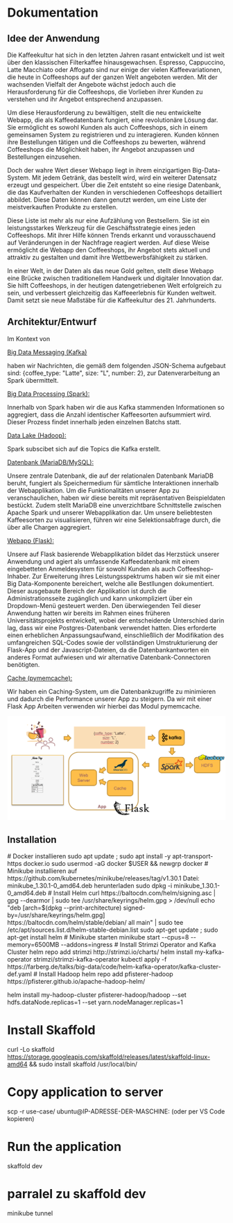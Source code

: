 <h1>Dokumentation</h1>
<h2>Idee der Anwendung</h2>

Die Kaffeekultur hat sich in den letzten Jahren rasant entwickelt und ist weit über den klassischen Filterkaffee hinausgewachsen. Espresso, Cappuccino, Latte Macchiato oder Affogato sind nur einige der vielen Kaffeevariationen, die heute in Coffeeshops auf der ganzen Welt angeboten werden. Mit der wachsenden Vielfalt der Angebote wächst jedoch auch die Herausforderung für die Coffeeshops, die Vorlieben ihrer Kunden zu verstehen und ihr Angebot entsprechend anzupassen. 

Um diese Herausforderung zu bewältigen, stellt die neu entwickelte Webapp, die als Kaffeedatenbank fungiert, eine revolutionäre Lösung dar. Sie ermöglicht es sowohl Kunden als auch Coffeeshops, sich in einem gemeinsamen System zu registrieren und zu interagieren. Kunden können ihre Bestellungen tätigen und die Coffeeshops zu bewerten, während Coffeeshops die Möglichkeit haben, ihr Angebot anzupassen und Bestellungen einzusehen. 

Doch der wahre Wert dieser Webapp liegt in ihrem einzigartigen Big-Data-System. Mit jedem Getränk, das bestellt wird, wird ein weiterer Datensatz erzeugt und gespeichert. Über die Zeit entsteht so eine riesige Datenbank, die das Kaufverhalten der Kunden in verschiedenen Coffeeshops detailliert abbildet. Diese Daten können dann genutzt werden, um eine Liste der meistverkauften Produkte zu erstellen.

Diese Liste ist mehr als nur eine Aufzählung von Bestsellern. Sie ist ein leistungsstarkes Werkzeug für die Geschäftsstrategie eines jeden Coffeeshops. Mit ihrer Hilfe können Trends erkannt und vorausschauend auf Veränderungen in der Nachfrage reagiert werden. Auf diese Weise ermöglicht die Webapp den Coffeeshops, ihr Angebot stets aktuell und attraktiv zu gestalten und damit ihre Wettbewerbsfähigkeit zu stärken.

In einer Welt, in der Daten als das neue Gold gelten, stellt diese Webapp eine Brücke zwischen traditionellem Handwerk und digitaler Innovation dar. Sie hilft Coffeeshops, in der heutigen datengetriebenen Welt erfolgreich zu sein, und verbessert gleichzeitig das Kaffeeerlebnis für Kunden weltweit. Damit setzt sie neue Maßstäbe für die Kaffeekultur des 21. Jahrhunderts.

<h2>Architektur/Entwurf</h2>

Im Kontext von <p><u>Big Data Messaging (Kafka)</u></p> haben wir Nachrichten, die gemäß dem folgenden JSON-Schema aufgebaut sind: {coffee_type: "Latte", size: "L", number: 2}, zur Datenverarbeitung an Spark übermittelt.

<p><u>Big Data Processing (Spark):</u></p>
Innerhalb von Spark haben wir die aus Kafka stammenden Informationen so aggregiert, dass die Anzahl identischer Kaffeesorten aufsummiert wird. Dieser Prozess findet innerhalb jeden einzelnen Batchs statt.

<p><u>Data Lake (Hadoop):</u></p>
Spark subscibet sich auf die Topics die Kafka erstellt.

<p><u>Datenbank (MariaDB/MySQL):</u></p>
Unsere zentrale Datenbank, die auf der relationalen Datenbank MariaDB beruht, fungiert als Speichermedium für sämtliche Interaktionen innerhalb der Webapplikation. Um die Funktionalitäten unserer App zu veranschaulichen, haben wir diese bereits mit repräsentativen Beispieldaten bestückt. Zudem stellt MariaDB eine unverzichtbare Schnittstelle zwischen Apache Spark und unserer Webapplikation dar. Um unsere beliebtesten Kaffeesorten zu visualisieren, führen wir eine Selektionsabfrage durch, die über alle Chargen aggregiert.

<p><u>Webapp (Flask):</u></p>
Unsere auf Flask basierende Webapplikation bildet das Herzstück unserer Anwendung und agiert als umfassende Kaffeedatenbank mit einem eingebetteten Anmeldesystem für sowohl Kunden als auch Coffeeshop-Inhaber. Zur Erweiterung ihres Leistungsspektrums haben wir sie mit einer Big Data-Komponente bereichert, welche alle Bestllungen dokumentiert. Dieser ausgebaute Bereich der Applikation ist durch die Administrationsseite zugänglich und kann unkompliziert über ein Dropdown-Menü gesteuert werden. Den überwiegenden Teil dieser Anwendung hatten wir bereits im Rahmen eines früheren Universitätsprojekts entwickelt, wobei der entscheidende Unterschied darin lag, dass wir eine Postgres-Datenbank verwendet hatten. Dies erforderte einen erheblichen Anpassungsaufwand, einschließlich der Modifikation des umfangreichen SQL-Codes sowie der vollständigen Umstrukturierung der Flask-App und der Javascript-Dateien, da die Datenbankantworten ein anderes Format aufwiesen und wir alternative Datenbank-Connectoren benötigten.

<p><u>Cache (pymemcache):</u></p>
Wir haben ein Caching-System, um die Datenbankzugriffe zu minimieren und dadurch die Performance unserer App zu steigern. Da wir mit einer Flask App Arbeiten verwenden wir hierbei das Modul pymemcache.

![Bild Architektur](./Architektur.PNG)

<h2>Installation</h2>
# Docker installieren
sudo apt update ; sudo apt install -y apt-transport-https docker.io
sudo usermod -aG docker $USER && newgrp docker
# Minikube installieren 
auf https://github.com/kubernetes/minikube/releases/tag/v1.30.1 Datei: minikube_1.30.1-0_amd64.deb herunterladen
sudo dpkg -i minikube_1.30.1-0_amd64.deb
# Install Helm
curl https://baltocdn.com/helm/signing.asc | gpg --dearmor | sudo tee /usr/share/keyrings/helm.gpg > /dev/null
echo "deb [arch=$(dpkg --print-architecture) signed-by=/usr/share/keyrings/helm.gpg] https://baltocdn.com/helm/stable/debian/ all main" | sudo tee /etc/apt/sources.list.d/helm-stable-debian.list
sudo apt-get update ; sudo apt-get install helm
# Minikube starten
minikube start --cpus=8 --memory=6500MB --addons=ingress
# Install Strimzi Operator and Kafka Cluster
helm repo add strimzi http://strimzi.io/charts/
helm install my-kafka-operator strimzi/strimzi-kafka-operator
kubectl apply -f https://farberg.de/talks/big-data/code/helm-kafka-operator/kafka-cluster-def.yaml
# Install Hadoop
helm repo add pfisterer-hadoop https://pfisterer.github.io/apache-hadoop-helm/

helm install my-hadoop-cluster pfisterer-hadoop/hadoop --set hdfs.dataNode.replicas=1 --set yarn.nodeManager.replicas=1
# Install Skaffold
curl -Lo skaffold https://storage.googleapis.com/skaffold/releases/latest/skaffold-linux-amd64 && sudo install skaffold /usr/local/bin/
# Copy application to server 
scp -r use-case/ ubuntu@IP-ADRESSE-DER-MASCHINE: (oder per VS Code kopieren)
# Run the application 
skaffold dev
# parralel zu skaffold dev
minikube tunnel


